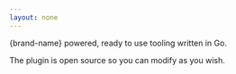 ```yaml
---
layout: none
---
```

{brand-name} powered, ready to use tooling written in Go.

The plugin is open source so you can modify as you wish.

